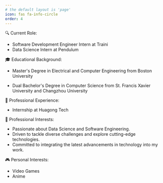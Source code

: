 ```yaml
---
# the default layout is 'page'
icon: fas fa-info-circle
order: 4
---
```



🔍 Current Role:

- Software Development Engineer Intern at Traini
- Data Science Intern at Pendulum

🎓 Educational Background:

- Master's Degree in Electrical and Computer Engineering from Boston University

- Dual Bachelor's Degree in Computer Science from St. Francis Xavier University and Changzhou University

💼 Professional Experience:

- Internship at Huagong Tech

🌟 Professional Interests:

- Passionate about Data Science and Software Engineering.
- Driven to tackle diverse challenges and explore cutting-edge technologies.
- Committed to integrating the latest advancements in technology into my work.

🎮 Personal Interests:

- Video Games
- Anime